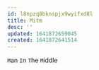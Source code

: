 ```yaml
---
id: l8npzq8bknspjx9wyifxd8l
title: Mitm
desc: ''
updated: 1641872659045
created: 1641872641514
---
```



`M`an `I`n `T`he `M`iddle

